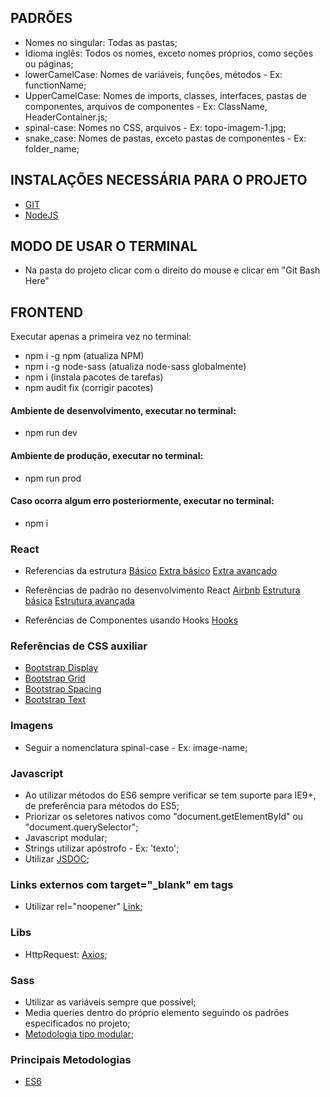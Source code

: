 ## PADRÕES

-   Nomes no singular: Todas as pastas;
-   Idioma inglês: Todos os nomes, exceto nomes próprios, como seções ou páginas;
-   lowerCamelCase: Nomes de variáveis, funções, métodos - Ex: functionName;
-   UpperCamelCase: Nomes de imports, classes, interfaces, pastas de componentes, arquivos de componentes - Ex: ClassName, HeaderContainer.js;
-   spinal-case: Nomes no CSS, arquivos - Ex: topo-imagem-1.jpg;
-   snake_case: Nomes de pastas, exceto pastas de componentes - Ex: folder_name;

## INSTALAÇÕES NECESSÁRIA PARA O PROJETO

-   [GIT](https://git-scm.com/downloads)
-   [NodeJS](https://nodejs.org/en/download/)

## MODO DE USAR O TERMINAL

-   Na pasta do projeto clicar com o direito do mouse e clicar em "Git Bash Here"

## FRONTEND

Executar apenas a primeira vez no terminal:

-   npm i -g npm (atualiza NPM)
-   npm i -g node-sass (atualiza node-sass globalmente)
-   npm i (instala pacotes de tarefas)
-   npm audit fix (corrigir pacotes)

#### Ambiente de desenvolvimento, executar no terminal:

-   npm run dev

#### Ambiente de produção, executar no terminal:

-   npm run prod

#### Caso ocorra algum erro posteriormente, executar no terminal:

-   npm i

### React

-   Referencias da estrutura
    [Básico](https://medium.freecodecamp.org/a-complete-react-boilerplate-tutorial-from-zero-to-hero-20023e086c4a)
    [Extra básico](https://www.robinwieruch.de/minimal-react-webpack-babel-setup/)
    [Extra avançado](https://medium.com/@sethalexander/how-to-build-your-own-react-boilerplate-1a97d09337fd)
    
-   Referências de padrão no desenvolvimento React
    [Airbnb](https://github.com/airbnb/javascript/tree/master/react#naming)
    [Estrutura básica](https://hackernoon.com/how-to-structure-your-react-app-98c48e102aad)
    [Estrutura avançada](https://hackernoon.com/the-100-correct-way-to-structure-a-react-app-or-why-theres-no-such-thing-3ede534ef1ed)

-   Referências de Componentes usando Hooks
    [Hooks](https://www.robinwieruch.de/react-function-component/)

### Referências de CSS auxiliar

-   [Bootstrap Display](https://getbootstrap.com/docs/4.3/utilities/display/)
-   [Bootstrap Grid](https://getbootstrap.com/docs/4.3/layout/grid/)
-   [Bootstrap Spacing](https://getbootstrap.com/docs/4.3/utilities/spacing/)
-   [Bootstrap Text](https://getbootstrap.com/docs/4.3/utilities/text/)

### Imagens

-   Seguir a nomenclatura spinal-case - Ex: image-name;

### Javascript

-   Ao utilizar métodos do ES6 sempre verificar se tem suporte para IE9+, de preferência para métodos do ES5;
-   Priorizar os seletores nativos como "document.getElementById" ou "document.querySelector";
-   Javascript modular;
-   Strings utilizar apóstrofo - Ex: 'texto';
-   Utilizar [JSDOC](https://msdn.microsoft.com/pt-br/library/Mt162307.aspx);

### Links externos com target="\_blank" em tags <a/>

-   Utilizar rel="noopener" [Link](https://desenvolvimentoparaweb.com/miscelanea/relnoopener-performance-seguranca/);

### Libs

-   HttpRequest: [Axios](https://github.com/axios/axios);

### Sass

-   Utilizar as variáveis sempre que possível;
-   Media queries dentro do próprio elemento seguindo os padrões especificados no projeto;
-   [Metodologia tipo modular](https://medium.com/@marcmintel/how-to-use-the-module-pattern-in-your-scss-sass-stylesheets-89fe38a6e1f3);

### Principais Metodologias

-   [ES6](http://es6-features.org/)
